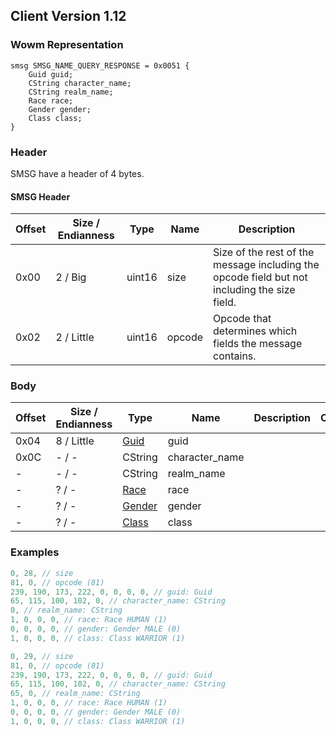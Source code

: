 ## Client Version 1.12

### Wowm Representation
```rust,ignore
smsg SMSG_NAME_QUERY_RESPONSE = 0x0051 {
    Guid guid;
    CString character_name;
    CString realm_name;
    Race race;
    Gender gender;
    Class class;
}
```
### Header

SMSG have a header of 4 bytes.

#### SMSG Header

| Offset | Size / Endianness | Type   | Name   | Description |
| ------ | ----------------- | ------ | ------ | ----------- |
| 0x00   | 2 / Big           | uint16 | size   | Size of the rest of the message including the opcode field but not including the size field.|
| 0x02   | 2 / Little        | uint16 | opcode | Opcode that determines which fields the message contains.|

### Body

| Offset | Size / Endianness | Type | Name | Description | Comment |
| ------ | ----------------- | ---- | ---- | ----------- | ------- |
| 0x04 | 8 / Little | [Guid](../spec/packed-guid.md) | guid |  |  |
| 0x0C | - / - | CString | character_name |  |  |
| - | - / - | CString | realm_name |  |  |
| - | ? / - | [Race](race.md) | race |  |  |
| - | ? / - | [Gender](gender.md) | gender |  |  |
| - | ? / - | [Class](class.md) | class |  |  |

### Examples
```c
0, 28, // size
81, 0, // opcode (81)
239, 190, 173, 222, 0, 0, 0, 0, // guid: Guid
65, 115, 100, 102, 0, // character_name: CString
0, // realm_name: CString
1, 0, 0, 0, // race: Race HUMAN (1)
0, 0, 0, 0, // gender: Gender MALE (0)
1, 0, 0, 0, // class: Class WARRIOR (1)
```
```c
0, 29, // size
81, 0, // opcode (81)
239, 190, 173, 222, 0, 0, 0, 0, // guid: Guid
65, 115, 100, 102, 0, // character_name: CString
65, 0, // realm_name: CString
1, 0, 0, 0, // race: Race HUMAN (1)
0, 0, 0, 0, // gender: Gender MALE (0)
1, 0, 0, 0, // class: Class WARRIOR (1)
```
